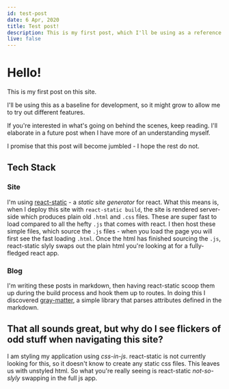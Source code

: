 ```yaml
---
id: test-post
date: 6 Apr, 2020
title: Test post!
description: This is my first post, which I'll be using as a reference as I work on the site. It might change or disappear but hopefully there will be more to come!
live: false
---
```


# Hello!

This is my first post on this site.

I'll be using this as a baseline for development, so it might grow to allow me to try out different features.

If you're interested in what's going on behind the scenes, keep reading. I'll elaborate in a future post when I have more of an understanding myself.

I promise that this post will become jumbled - I hope the rest do not.

## Tech Stack

### Site

I'm using [react-static](https://github.com/react-static/react-static) - a *static site generator* for react. What this means is, when I deploy this site with `react-static build`, the site is rendered server-side which produces plain old `.html` and `.css` files. These are super fast to load compared to all the hefty `.js` that comes with react. I then host these simple files, which source the `.js` files - when you load the page you will first see the fast loading `.html`. Once the html has finished sourcing the `.js`, react-static slyly swaps out the plain html you're looking at for a fully-fledged react app.

### Blog

I'm writing these posts in markdown, then having react-static scoop them up during the build process and hook them up to routes. In doing this I discovered [gray-matter](https://github.com/jonschlinkert/gray-matter), a simple library that parses attributes defined in the markdown.

## That all sounds great, but why do I see flickers of odd stuff when navigating this site?

I am styling my application using *css-in-js*. react-static is not currently looking for this, so it doesn't know to create any static css files. This leaves us with unstyled html. So what you're really seeing is react-static *not-so-slyly* swapping in the full js app. 

